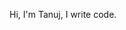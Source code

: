 Hi, I'm Tanuj, I write code.

<!---
tanujgirdhar/tanujgirdhar is a ✨ special ✨ repository because its `README.md` (this file) appears on your GitHub profile.
You can click the Preview link to take a look at your changes.
--->

